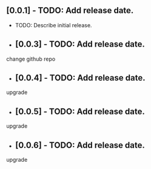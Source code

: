 ## [0.0.1] - TODO: Add release date.

* TODO: Describe initial release.
* ## [0.0.3] - TODO: Add release date.
change github repo
* ## [0.0.4] - TODO: Add release date.
upgrade
* ## [0.0.5] - TODO: Add release date.
upgrade
* ## [0.0.6] - TODO: Add release date.
upgrade